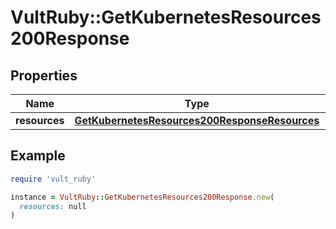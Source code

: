 # VultRuby::GetKubernetesResources200Response

## Properties

| Name | Type | Description | Notes |
| ---- | ---- | ----------- | ----- |
| **resources** | [**GetKubernetesResources200ResponseResources**](GetKubernetesResources200ResponseResources.md) |  | [optional] |

## Example

```ruby
require 'vult_ruby'

instance = VultRuby::GetKubernetesResources200Response.new(
  resources: null
)
```

